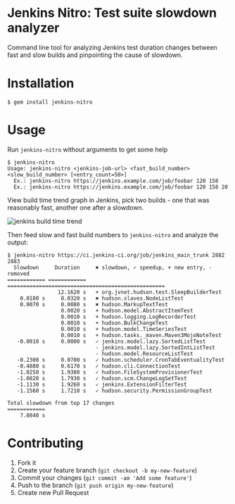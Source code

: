 Jenkins Nitro: Test suite slowdown analyzer
===================================================

Command line tool for analyzing Jenkins test duration changes between fast and slow builds and pinpointing the cause of slowdown.

Installation
============

```console
$ gem install jenkins-nitro
```

Usage
=====

Run `jenkins-nitro` without arguments to get some help

```console
$ jenkins-nitro
Usage: jenkins-nitro <jenkins-job-url> <fast_build_number> <slow_build_number> [<entry_count=50>]
  Ex.: jenkins-nitro https://jenkins.example.com/job/foobar 120 158
  Ex.: jenkins-nitro https://jenkins.example.com/job/foobar 120 158 20
```

View build time trend graph in Jenkins, pick two builds - one that was reasonably fast, another one after a slowdown.

![jenkins build time trend](https://dl.dropboxusercontent.com/u/176100/opensource/jenkins-nitro.png)

Then feed slow and fast build numbers to `jenkins-nitro` and analyze the output:

```console
$ jenkins-nitro https://ci.jenkins-ci.org/job/jenkins_main_trunk 2882 2883
  Slowdown     Duration     ✖ slowdown, ✓ speedup, + new entry, - removed
============ ============ ==================================================
                12.1620 s   + org.jvnet.hudson.test.SleepBuilderTest
    0.0180 s     0.0320 s   ✖ hudson.slaves.NodeListTest
    0.0070 s     0.0080 s   ✖ hudson.MarkupTextTest
                 0.0020 s   + hudson.model.AbstractItemTest
                 0.0010 s   + hudson.logging.LogRecorderTest
                 0.0010 s   + hudson.BulkChangeTest
                 0.0010 s   + hudson.model.TimeSeriesTest
                 0.0010 s   + hudson.tasks._maven.Maven3MojoNoteTest
   -0.0010 s     0.0000 s   ✓ jenkins.model.lazy.SortedListTest
                            - jenkins.model.lazy.SortedIntListTest
                            - hudson.model.ResourceListTest
   -0.2300 s     0.0700 s   ✓ hudson.scheduler.CronTabEventualityTest
   -0.4880 s     0.6170 s   ✓ hudson.cli.ConnectionTest
   -1.0250 s     1.9380 s   ✓ hudson.FileSystemProvisionerTest
   -1.0820 s     1.7930 s   ✓ hudson.scm.ChangeLogSetTest
   -1.1130 s     1.9260 s   ✓ jenkins.ExtensionFilterTest
   -1.1560 s     1.7210 s   ✓ hudson.security.PermissionGroupTest

Total slowdown from top 17 changes
============
    7.0840 s
```

Contributing
============

1. Fork it
2. Create your feature branch (`git checkout -b my-new-feature`)
3. Commit your changes (`git commit -am 'Add some feature'`)
4. Push to the branch (`git push origin my-new-feature`)
5. Create new Pull Request
